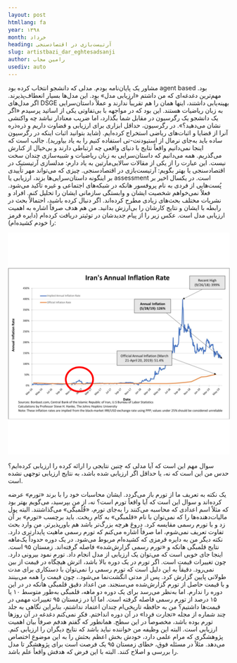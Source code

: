 ```yaml
---
layout: post
htmllang: fa
year: ۱۳۹۸
month: خرداد
heading: ‌آرتیست‌بازی در اقتصادسنجی
slug: artistbazi_dar_eghtesadsanji
author: رامین مجاب
usediv: auto
---
```


مشاور یک پایان‌نامه بودم. مدلی که دانشجو انتخاب کرده بود agent based بود. مهم‌ترین دغدغه‌ای که من داشتم «ارزیابی مدل» بود. این مدل‌ها بسیار انعطاف‌پذیرند. اگر مدل‌های DSGE بهینه‌یابی داشتند، اینها همان را هم تقریباً ندارند و عملاً داستان‌سرایی به زبان ریاضیات هستند. این بود که در مواجهه با بی‌تفاوتی یکی از اساتید پرسیدم «اگر یک دانشجو یک رگرسیون در مقابل شما بگذارد، اما ضریب معنادار نباشد چه واکنشی نشان می‌دهید؟».  در رگرسیون، حداقل ابزاری برای ارزیابی و قضاوت داریم و ذره‌ذره آنرا از قضایا و اثبات‌های ریاضی استخراج کرده‌ایم. (شاید بتوانید اثبات اینکه در رگرسیون ساده باید به‌جای نرمال از استیودنت-تی استفاده کنیم را به یاد بیاورید). جالب است که اینجا نمی‌دانیم واقعاً نتایج با دنیای واقعی چه ارتباطی دارند و بی‌خیال از کنارش می‌گذریم.
همه می‌دانیم که داستان‌سرایی به زبان ریاضیات و شبیه‌سازی چندان سخت نیست. این عبارت را از یکی از مقالات سالایی‌مارتین به یاد دارم: مدلسازی آرتیستیک در اقتصادسنجی یا بهتر بگویم: آرتیست‌بازی در اقتصادسنجی. چیزی که می‌تواند مهر تأییدی بر اینگونه داستان‌سرایی‌ها بزند، ارزیابی یا assessment است. 
در یکسال اخیر بر پُست‌هایی از فردی به نام پروفسور هانکه در شبکه‌های اجتماعی و غیره تأکید می‌شود. فعلاً نمی‌خواهم شخصیت ایشان و وابستگی سازمانی ایشان را تحلیل کنم. افراد و نشریات مختلف بحث‌های زیادی مطرح کرده‌اند. اگر دنبال کرده باشید، احتمالاً بحث در رابطه با ایشان و نتایج کارشان را بی‌ارزش بدانید. من هم هدف صرفاً اشاره به اهمیت ارزیابی مدل است.
 عکس زیر را از پیام جدیدشان در توئیتر دریافت کرده‌ام (دایره قرمز را خودم کشیده‌ام):
 
 ![fig](/assets/imgs/hankeinflation.png)
 
سوال مهم این است که آیا مدلی که چنین نتایجی را ارائه کرده را ارزیابی کرده‌ایم؟ حدس من این است که نه، یا حداقل اگر ارزیابی شده باشد، به نتایج ارزیابی توجهی نشده است.  

یک نکته به تعریف ما از تورم باز می‌گردد. ایشان محاسبات خود را با برند «تورم» عرضه کرده‌اند و سوال این است که آیا واقعاً تورم است؟ نه، از من بپرسید، می‌گویم بهتر بود که مثلاً اسم اعدادی که محاسبه می‌کنند را به‌جای تورم، «قُلُمبگی» می‌گذاشتند. البته پول مالیات‌دهنده‌ها را که نمی‌توان با نام «قلمبگی» به کام ریخت. باید برچسب «تورم» بر آن زد و با تورم رسمی مقایسه کرد. دروغ هرچه بزرگ‌تر باشد هم باورپذیرتر. من وارد بحث تفاوت تعریف نمی‌شوم، اما صرفاً اشاره می‌کنم که تورم رسمی ماهیت پایدارتری دارد.
 نکته دیگر من به دایره قرمزی  که کشیده‌ام مربوط می‌شود. در یک دوره حدوداً یک‌ماهه نتایج قلمبگی هانکه و «تورم رسمی گزارش‌شده» فاصله گرفته‌اند. زمستان ۹۵ است. اینجا جای خوبی است که می‌توان یک ارزیابی از مدل انجام داد.
تورم نمود بیرونی دارد. چون تغییرات قیمت است. اگر تورم در یک دوره بالا باشد، اثرش هیچگاه در قیمت از بین نمی‌رود. دقیقاً به این دلیل است که تورم رسمی را نمی‌توان با دستکاری برای مدت طولانی پایین گزارش کرد. پس از مدتی انگشت‌نما می‌شود.، چون قیمت را همه می‌بینند و با قیمت حاصل از تورم گزارش‌شده می‌سنجند. 
من اعداد دقیق قلمبگی هانکه در در این دوره را ندارم. اما به‌نظر می‌رسد برای یک دوره دو ماهه، قلمبگی به‌طور متوسط ۱۰ یا ۱۵ درصد از تورم رسمی فاصله گرفته است. اما آیا در زمستان ۹۵ تغییرات مهمی در قیمت‌ها داشتیم؟ من به حافظه تاریخی‌ام چندان اعتماد نداشتم، بنابراین نگاهی به جلد چند شماره از مجله «تجارت فردا» در آن دوره انداختم. فکر نمی‌کنم دغدغه در آن روزها تورم بوده باشد، مخصوصاً در این سطح.
همانطور که گفتم هدفم صرفاً بیان اهمیت ارزیابی است. البته این وظیفه من خواننده نباید باشد که نتایج دیگران را ارزیابی کنم. پژوهشگری که مرام علمی دارد، خودش بخش اعظم بحثش را به این موضوع اختصاص می‌دهد. مثلاً در مسئله فوق، خطای زمستان ۹۵ یک فرصت است برای پژوهشگر تا مدل را بررسی و اصلاح کنند. البته با این فرض که هدفش واقعاً علم باشد.


